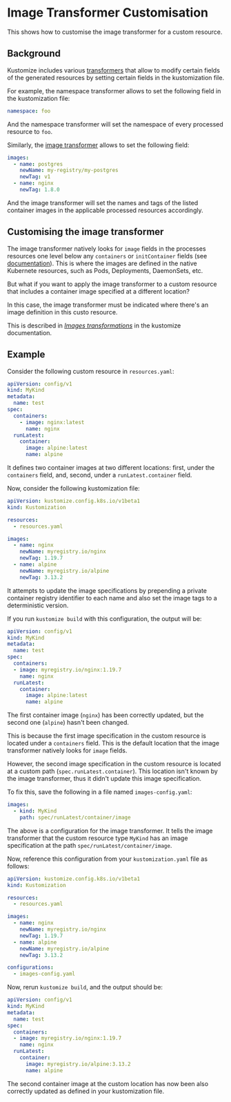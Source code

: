 # Image Transformer Customisation

This shows how to customise the image transformer for a custom resource.

## Background

Kustomize includes various [transformers](https://github.com/kubernetes-sigs/kustomize/blob/master/examples/transformerconfigs/README.md) that allow to modify certain fields of the generated resources by setting certain fields in the kustomization file.

For example, the namespace transformer allows to set the following field in the kustomization file:

```yaml
namespace: foo
```

And the namespace transformer will set the namespace of every processed resource to `foo`.

Similarly, the [image transformer](https://github.com/kubernetes-sigs/kustomize/blob/master/examples/transformerconfigs/README.md#images-transformer) allows to set the following field:

```yaml
images:
  - name: postgres
    newName: my-registry/my-postgres
    newTag: v1
  - name: nginx
    newTag: 1.8.0
```

And the image transformer will set the names and tags of the listed container images in the applicable processed resources accordingly.

## Customising the image transformer

The image transformer natively looks for `image` fields in the processes resources one level below any `containers` or `initContainer` fields (see [documentation](https://github.com/kubernetes-sigs/kustomize/tree/master/examples/transformerconfigs#images-transformer)). This is where the images are defined in the native Kubernete resources, such as Pods, Deployments, DaemonSets, etc.

But what if you want to apply the image transformer to a custom resource that includes a container image specified at a different location?

In this case, the image transformer must be indicated where there's an image definition in this custo resource.

This is described in [_Images transformations_](https://github.com/kubernetes-sigs/kustomize/blob/master/examples/transformerconfigs/images/README.md) in the kustomize documentation.

## Example

Consider the following custom resource in `resources.yaml`:

```yaml
apiVersion: config/v1
kind: MyKind
metadata:
  name: test
spec:
  containers:
    - image: nginx:latest
      name: nginx
  runLatest:
    container:
      image: alpine:latest
      name: alpine
```

It defines two container images at two different locations: first, under the `containers` field, and, second, under a `runLatest.container` field.

Now, consider the following kustomization file:

```yaml
apiVersion: kustomize.config.k8s.io/v1beta1
kind: Kustomization

resources:
  - resources.yaml

images:
  - name: nginx
    newName: myregistry.io/nginx
    newTag: 1.19.7
  - name: alpine
    newName: myregistry.io/alpine
    newTag: 3.13.2
```

It attempts to update the image specifications by prepending a private container registry identifier to each name and also set the image tags to a deterministic version.

If you run `kustomize build` with this configuration, the output will be: 

```yaml
apiVersion: config/v1
kind: MyKind
metadata:
  name: test
spec:
  containers:
  - image: myregistry.io/nginx:1.19.7
    name: nginx
  runLatest:
    container:
      image: alpine:latest
      name: alpine
```

The first container image (`nginx`) has been correctly updated, but the second one (`alpine`) hasn't been changed.

This is because the first image specification in the custom resource is located under a `containers` field. This is the default location that the image transformer natively looks for `image` fields.

However, the second image specification in the custom resource is located at a custom path (`spec.runLatest.container`). This location isn't known by the image transformer, thus it didn't update this image specification.

To fix this, save the following in a file named `images-config.yaml`:

```yaml
images:
  - kind: MyKind
    path: spec/runLatest/container/image
```

The above is a configuration for the image transformer. It tells the image transformer that the custom resource type `MyKind` has an image specification at the path `spec/runLatest/container/image`.

Now, reference this configuration from your `kustomization.yaml` file as follows:

```yaml
apiVersion: kustomize.config.k8s.io/v1beta1
kind: Kustomization

resources:
  - resources.yaml

images:
  - name: nginx
    newName: myregistry.io/nginx
    newTag: 1.19.7
  - name: alpine
    newName: myregistry.io/alpine
    newTag: 3.13.2

configurations:
  - images-config.yaml
```

Now, rerun `kustomize build`, and the output should be:

```yaml
apiVersion: config/v1
kind: MyKind
metadata:
  name: test
spec:
  containers:
  - image: myregistry.io/nginx:1.19.7
    name: nginx
  runLatest:
    container:
      image: myregistry.io/alpine:3.13.2
      name: alpine
```

The second container image at the custom location has now been also correctly updated as defined in your kustomization file.
